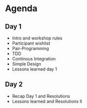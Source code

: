 # Agenda 


## Day 1

* Intro and workshop rules
* Participant wishlist
* Pair-Programming 
* TDD 
* Continous Integration
* Simple Design
* Lessons learned day 1

## Day 2 

* Recap Day 1 and Resolutions
* Lessons learned and Resolutions II

